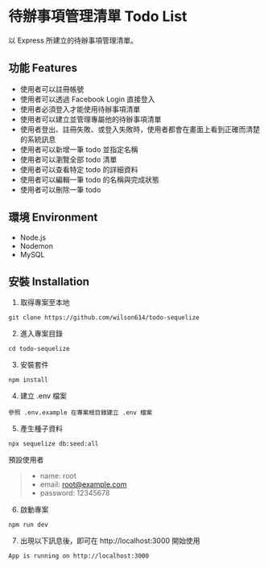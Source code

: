 # 待辦事項管理清單 Todo List
以 Express 所建立的待辦事項管理清單。

## 功能 Features
- 使用者可以註冊帳號
- 使用者可以透過 Facebook Login 直接登入
- 使用者必須登入才能使用待辦事項清單
- 使用者可以建立並管理專屬他的待辦事項清單
- 使用者登出、註冊失敗、或登入失敗時，使用者都會在畫面上看到正確而清楚的系統訊息
- 使用者可以新增一筆 todo 並指定名稱
- 使用者可以瀏覽全部 todo 清單
- 使用者可以查看特定 todo 的詳細資料
- 使用者可以編輯一筆 todo 的名稱與完成狀態
- 使用者可以刪除一筆 todo

## 環境 Environment
- Node.js
- Nodemon
- MySQL

## 安裝 Installation

1. 取得專案至本地
```
git clone https://github.com/wilson614/todo-sequelize
```
2. 進入專案目錄
```
cd todo-sequelize
```
3. 安裝套件
```
npm install
```
4. 建立 .env 檔案
```
參照 .env.example 在專案根目錄建立 .env 檔案
```
5. 產生種子資料
```
npx sequelize db:seed:all
```
預設使用者
>* name: root
>* email: root@example.com
>* password: 12345678

6. 啟動專案
```
npm run dev
```
7. 出現以下訊息後，即可在 http://localhost:3000 開始使用
```
App is running on http://localhost:3000
```
